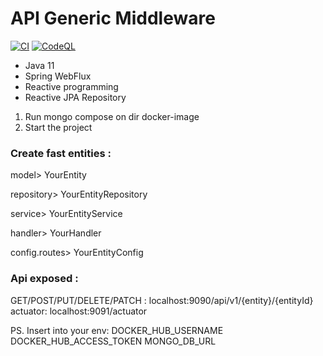 #  API Generic Middleware

[![CI](https://github.com/klejdi94/middleware-api-generic/actions/workflows/main.yml/badge.svg)](https://github.com/klejdi94/middleware-api-generic/actions/workflows/main.yml)
[![CodeQL](https://github.com/klejdi94/middleware-api-generic/actions/workflows/codeql-analysis.yml/badge.svg)](https://github.com/klejdi94/middleware-api-generic/actions/workflows/codeql-analysis.yml)

* Java 11
* Spring WebFlux
* Reactive programming
* Reactive JPA Repository


1) Run mongo compose on dir docker-image
2) Start the project

### Create fast entities : 

model> YourEntity

repository> YourEntityRepository

service> YourEntityService

handler> YourHandler

config.routes> YourEntityConfig


### Api exposed : 

GET/POST/PUT/DELETE/PATCH : localhost:9090/api/v1/{entity}/{entityId}
actuator: localhost:9091/actuator 


PS.
Insert into your env: 
DOCKER_HUB_USERNAME
DOCKER_HUB_ACCESS_TOKEN 
MONGO_DB_URL 




